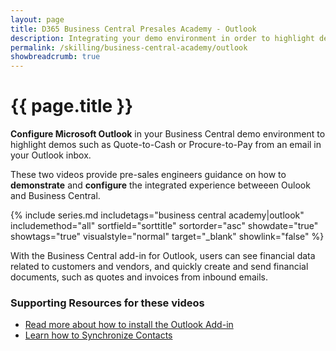```yaml
---
layout: page
title: D365 Business Central Presales Academy - Outlook
description: Integrating your demo environment in order to highlight demos such as Quote-to-Cash from Outlook or Procure-to-Pay all from a single inbound email. 
permalink: /skilling/business-central-academy/outlook
showbreadcrumb: true
---
```


# {{ page.title }}

**Configure Microsoft Outlook** in your Business Central demo environment to highlight demos such as Quote-to-Cash or Procure-to-Pay from an email in your Outlook inbox.

These two videos provide pre-sales engineers guidance on how to **demonstrate** and **configure** the integrated experience betweeen Oulook and Business Central.

{% include series.md
    includetags="business central academy|outlook" includemethod="all" 
    sortfield="sorttitle" sortorder="asc" showdate="true" showtags="true" 
    visualstyle="normal" target="_blank" showlink="false"
 %}

With the Business Central add-in for Outlook, users can see financial data related to customers and vendors, and quickly create and send financial documents, such as quotes and invoices from inbound emails.

### Supporting Resources for these videos

* [Read more about how to install the Outlook Add-in](https://docs.microsoft.com/en-us/dynamics365/business-central/admin-outlook)
* [Learn how to Synchronize Contacts](https://docs.microsoft.com/en-us/dynamics365/business-central/admin-synchronize-outlook-contacts)

